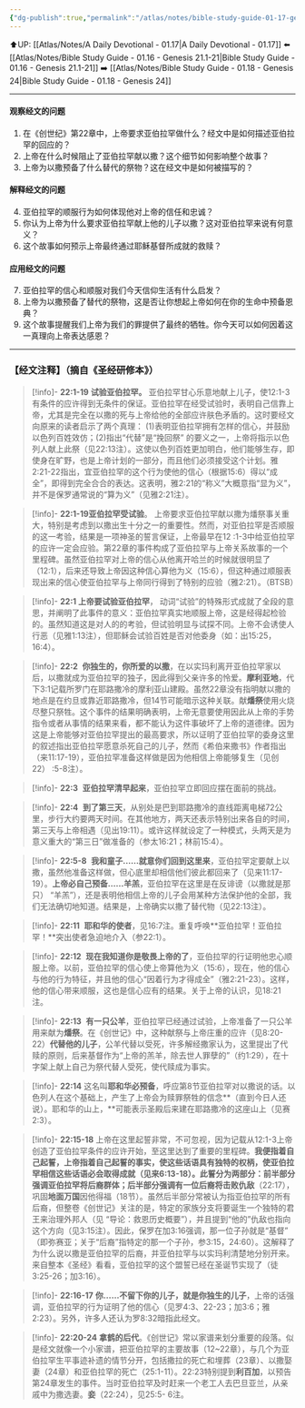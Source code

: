 ```yaml
---
{"dg-publish":true,"permalink":"/atlas/notes/bible-study-guide-01-17-genesis-22/","noteIcon":""}
---
```


⬆️UP: [[Atlas/Notes/A Daily Devotional - 01.17\|A Daily Devotional - 01.17]]
⬅️ [[Atlas/Notes/Bible Study Guide - 01.16 - Genesis 21.1-21\|Bible Study Guide - 01.16 - Genesis 21.1-21]]
➡️ [[Atlas/Notes/Bible Study Guide - 01.18 - Genesis 24\|Bible Study Guide - 01.18 - Genesis 24]] 

---
#### 观察经文的问题  
1. 在《创世纪》第22章中，上帝要求亚伯拉罕做什么？经文中是如何描述亚伯拉罕的回应的？  
2. 上帝在什么时候阻止了亚伯拉罕献以撒？这个细节如何影响整个故事？  
3. 上帝为以撒预备了什么替代的祭物？这在经文中是如何被描写的？  

#### 解释经文的问题  
4. 亚伯拉罕的顺服行为如何体现他对上帝的信任和忠诚？  
5. 你认为上帝为什么要求亚伯拉罕献上他的儿子以撒？这对亚伯拉罕来说有何意义？  
6. 这个故事如何预示上帝最终通过耶稣基督所成就的救赎？  

#### 应用经文的问题  
7. 亚伯拉罕的信心和顺服对我们今天信仰生活有什么启发？  
8. 上帝为以撒预备了替代的祭物，这是否让你想起上帝如何在你的生命中预备恩典？  
9. 这个故事提醒我们上帝为我们的罪提供了最终的牺牲。你今天可以如何因着这一真理向上帝表达感恩？


---
### 【经文注释】（摘自《圣经研修本》）

> [!info]- **22:1-19** **试验亚伯拉罕。**
> 亚伯拉罕甘心乐意地献上儿子，使12:1-3有条件的应许得到无条件的保证。亚伯拉罕在经受试验时，表明自己信靠上帝，尤其是完全在以撒的死与上帝给他的全部应许肤色矛盾的。这时要经文向原来的读者启示了两个真理： (1)表明亚伯拉罕拥有怎样的信心，并鼓励以色列百姓效仿；(2)指出“代替”是“挽回祭” 的要义之一，上帝将指示以色列人献上此祭（见22:13注）。这使以色列百姓更加明白，他们能够生存，即使身在旷野，也是上帝计划的一部分，而且他们必须接受这个计划。雅2:21-22指出，宜亚伯拉罕的这个行为使他的信心（根据15:6）得以“成全”，即得到完全合合的表达。这表明，雅2:21的“称义”大概意指“显为义”，并不是保罗通常说的“算为义”（见雅2:21注）。

> [!info]- **22:1-19亚伯拉罕受试验**。
> 上帝要求亚伯拉罕献以撒为燔祭事关重大，特别是考虑到以撒出生十分之一的重要性。然而，对亚伯拉罕是否顺服的这一考验，结果是一项神圣的誓言保证，上帝最早在12 :1-3中给亚伯拉罕的应许一定会应验。第22章的事件构成了亚伯拉罕与上帝关系故事的一个里程碑。虽然亚伯拉罕对上帝的信心从他离开哈兰的时候就很明显了（12:1），后来还导致上帝因这种信心算他为义（15:6），但这种通过顺服表现出来的信心使亚伯拉罕与上帝同行得到了特别的应验（雅2:21）。（BTSB）

> [!info]- **22:1 上帝要试验亚伯拉罕**，
> 动词“试验”的特殊形式成就了全段的意思，并阐明了此事件的意义：亚伯拉罕真实地顺服上帝，这是经得起检验的。虽然知道这是对人的的考验，但试验明显与试探不同。上帝不会诱使人行恶（见雅1:13注），但耶稣会试验百姓是否对他委身（如：出15:25，16:4）。

> [!info]- **22:2** 
> **你独生的，你所爱的以撒**，在以实玛利离开亚伯拉罕家以后，以撒就成为亚伯拉罕的独子，因此得到父亲许多的怜爱。**摩利亚地**，代下3:1记载所罗门在耶路撒冷的摩利亚山建殿。虽然22章没有指明献以撒的地点是在约旦或靠近耶路撒冷，但14节可能暗示这种关联。献**燔祭**使用火烧尽整只祭牲。这个事件的结果明确表明，上帝无意要使用因此从上帝的手势指令或者从事情的结果来看，都不能认为这件事破坏了上帝的道德律。因为这是上帝能够对亚伯拉罕提出的最高要求，所以证明了亚伯拉罕的委身这里的叙述指出亚伯拉罕愿意杀死自己的儿子，然而《希伯来撒书》作者指出（来11:17-19），亚伯拉罕准备这样做是因为他相信上帝能够复生（见创22） :5-8注）。

> [!info]- **22:3** 
> **亚伯拉罕清早起来**，亚伯拉罕立即回应摆在面前的挑战。

> [!info]- **22:4** 
> **到了第三天**，从别处是巴到耶路撒冷的直线距离电梯72公里，步行大约要两天时间。在其他地方，两天还表示特别出来各自的时间，第三天与上帝相遇（见出19:11）。或许这样就设定了一种模式，头两天是为意义重大的“第三日”做准备的（参太16:21；林前15:4）。

> [!info]- **22:5-8** 
> **我和童子……就意你们回到这里来**，亚伯拉罕定要献上以撒，虽然他准备这样做，但心底里却相信他们彼此都回来了（见来11:17- 19）。**上帝必自己预备……羊羔**，亚伯拉罕在这里是在反诽谤（以撒就是那只） “羊羔”），还是表明他相信上帝的儿子会用某种方法保护他的全部，我们无法确切地知道。结果是，上帝确实以撒了替代物（见22:13注）。

> [!info]- **22:11** 
> **耶和华的使者**，见16:7注。重复呼唤**亚伯拉罕！亚伯拉罕！**突出使者急迫地介入（参22:1）。

> [!info]- **22:12** 
> **现在我知道你是敬畏上帝的了**，亚伯拉罕的行证明他忠心顺服上帝。以前，亚伯拉罕的信心使上帝算他为义（15:6），现在，他的信心与他的行为特征，并且他的信心“因着行为才得成全”（雅2:21-23）。这样，他的信心带来顺服，这也是信心应有的结果。关于上帝的认识，见18:21注。

> [!info]- **22:13** 
> **有一只公羊**，亚伯拉罕已经通过试验，上帝准备了一只公羊用来献为**燔祭**。在《创世记》中，这种献祭与上帝庄重的应许（见8:20-22）**代替他的儿子**，公羊代替以受死，许多解经撒家认为，这里提出了代赎的原则，后来基督作为“上帝的羔羊，除去世人罪孽的”（约1:29），在十字架上献上自己为祭代替人受死，使代赎成为事实。

> [!info]- **22:14**
> 这名叫**耶和华必预备**，呼应第8节亚伯拉罕对以撒说的话。以色列人在这个基础上，产生了上帝会为赎罪祭牲的信念**（直到今日人还说）。耶和华的山上，**可能表示圣殿后来建在耶路撒冷的这座山上（见赛2:3）。

> [!info]- **22:15-18**
> 上帝在这里起誓非常，不可忽视，因为记载从12:1-3上帝创造了亚伯拉罕条件的应许开始，至这里达到了重要的里程碑。**我便指着自己起誓，**上帝指着自己起誓的事实，使这些话语具有独特的权柄，使亚伯拉罕相信这些话语必会取得成就（见来6:13-18）。此誓分为两部分：前半部分强调亚伯拉罕将后裔群体；后半部分强调有一位后裔将击败**仇敌**（22:17），巩固**地面万国**因他得福（18节）。虽然后半部分常被认为指亚伯拉罕的所有后裔，但整卷《创世记》关注的是，特定的家族分支将要诞生一个独特的君王来治理外邦人（见 “导论：救恩历史概要”），并且提到“他的”仇敌也指向这个方向（见3:15注）。因此，保罗在加3:16强调，那一位子孙就是“基督” （即弥赛亚；关于“后裔”指特定的那一个子孙，参3:15，24:60）。这解释了为什么说以撒是亚伯拉罕的后裔，并亚伯拉罕与以实玛利清楚地分别开来。来自整本《圣经》看看，亚伯拉罕的这个盟誓已经在圣诞节实现了（徒3:25-26；加3:16）。

> [!info]- **22:16-17** 
> **你……不留下你的儿子，就是你独生的儿子**，上帝的话强调，亚伯拉罕的行为证明了他的信心（见罗4:3、22-23；加3:6；雅2:23）。另外，许多人还认为罗8:32暗指此经文。

> [!info]- **22:20-24** 
> **拿鹤的后代**。《创世记》常以家谱来划分重要的段落。似是经文就像一个小家谱，把亚伯拉罕的主要故事（12~22章），与几个为亚伯拉罕生平事迹补遗的情节分开，包括撒拉的死亡和埋葬（23章）、以撒娶妻（24章）和亚伯拉罕的死亡（25:1-11）。22:23特别提到**利百加**，以预告第24章发生的事件。当时亚伯拉罕及时赶来一个老工人去巴旦亚兰，从亲戚中为撒选妻。**妾**（22:24），见25:5- 6注。

